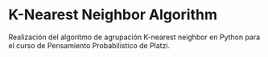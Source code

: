 # K-Nearest Neighbor Algorithm 
Realización del algoritmo de agrupación K-nearest neighbor en Python para el curso de Pensamiento Probabilístico de Platzi.   
